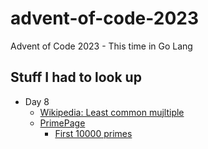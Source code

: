 # advent-of-code-2023
Advent of Code 2023 - This time in Go Lang

## Stuff I had to look up

- Day 8
  - [Wikipedia: Least common mujltiple](https://en.wikipedia.org/wiki/Least_common_multiple)
  - [PrimePage](https://t5k.org/)
    - [First 10000 primes](https://t5k.org/lists/small/10000.txt)
